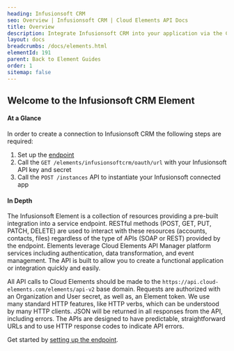 ```yaml
---
heading: Infusionsoft CRM
seo: Overview | Infusionsoft CRM | Cloud Elements API Docs
title: Overview
description: Integrate Infusionsoft CRM into your application via the Cloud Elements APIs.
layout: docs
breadcrumbs: /docs/elements.html
elementId: 191
parent: Back to Element Guides
order: 1
sitemap: false
---
```


## Welcome to the Infusionsoft CRM Element


#### At a Glance

In order to create a connection to Infusionsoft CRM the following steps are required:

1. Set up the [endpoint](infusionsoft-crm-endpoint-setup.html)
2. Call the `GET /elements/infusionsoftcrm/oauth/url` with your Infusionsoft API key and secret
3. Call the `POST /instances` API to instantiate your Infusionsoft connected app

#### In Depth

The Infusionsoft Element is a collection of resources providing a pre-built integration into a service endpoint. RESTful methods (POST, GET, PUT, PATCH, DELETE) are used to interact with these resources (accounts, contacts, files) regardless of the type of APIs (SOAP or REST) provided by the endpoint. Elements leverage Cloud Elements API Manager platform services including authentication, data transformation, and event management.  The API is built to allow you to create a functional application or integration quickly and easily.

All API calls to Cloud Elements should be made to the `https://api.cloud-elements.com/elements/api-v2` base domain. Requests are authorized with an Organization and User secret, as well as, an Element token.  We use many standard HTTP features, like HTTP verbs, which can be understood by many HTTP clients. JSON will be returned in all responses from the API, including errors. The APIs are designed to have predictable, straightforward URLs and to use HTTP response codes to indicate API errors.

Get started by [setting up the endpoint](infusionsoft-crm-endpoint-setup.html).
